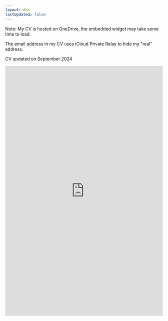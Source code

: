```yaml
---
layout: doc
lastUpdated: false
---
```


Note: My CV is hosted on OneDrive, the embedded widget may take some time to load.

The email address in my CV uses iCloud Private Relay to hide my "real" address.

CV updated on September 2024

<iframe src="https://1drv.ms/b/s!AiVV7FDFATp_gYMqTY3GlowxMA9oug?embed=1&em=2" width=100% height="800" frameborder="0" scrolling="no"></iframe>